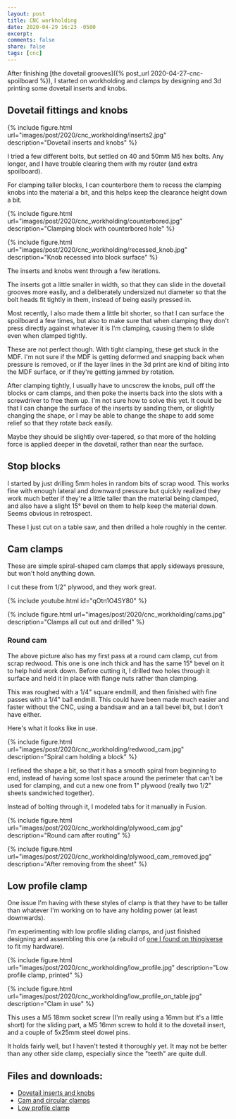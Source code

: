 ```yaml
---
layout: post
title: CNC workholding
date: 2020-04-29 16:23 -0500
excerpt:
comments: false
share: false
tags: [cnc]
---
```


After finishing [the dovetail grooves]({% post_url 2020-04-27-cnc-spoilboard %}), I started on workholding and clamps by designing and 3d printing some dovetail inserts and knobs.

## Dovetail fittings and knobs

{% include figure.html url="images/post/2020/cnc_workholding/inserts2.jpg" description="Dovetail inserts and knobs" %}

I tried a few different bolts, but settled on 40 and 50mm M5 hex bolts. Any longer, and I have trouble clearing them with my router (and extra spoilboard).

For clamping taller blocks, I can counterbore them to recess the clamping knobs into the material a bit, and this helps keep the clearance height down a bit.

{% include figure.html url="images/post/2020/cnc_workholding/counterbored.jpg" description="Clamping block with counterbored hole" %}

{% include figure.html url="images/post/2020/cnc_workholding/recessed_knob.jpg" description="Knob recessed into block surface" %}

The inserts and knobs went through a few iterations.

The inserts got a little smaller in width, so that they can slide in the dovetail grooves more easily, and a deliberately undersized nut diameter so that the bolt heads fit tightly in them, instead of being easily pressed in.

Most recently, I also made them a little bit shorter, so that I can surface the spoilboard a few times, but also to make sure that when clamping they don't press directly against whatever it is I'm clamping, causing them to slide even when clamped tightly.

These are not perfect though. With tight clamping, these get stuck in the MDF. I'm not sure if the MDF is getting deformed and snapping back when pressure is removed, or if the layer lines in the 3d print are kind of biting into the MDF surface, or if they're getting jammed by rotation.

After clamping tightly, I usually have to uncscrew the knobs, pull off the blocks or cam clamps, and then poke the inserts back into the slots with a screwdriver to free them up. I'm not sure how to solve this yet. It could be that I can change the surface of the inserts by sanding them, or slightly changing the shape, or I may be able to change the shape to add some relief so that they rotate back easily.

Maybe they should be slightly over-tapered, so that more of the holding force is applied deeper in the dovetail, rather than near the surface.

## Stop blocks

I started by just drilling 5mm holes in random bits of scrap wood. This works fine with enough lateral and downward pressure but quickly realized they work much better if they're a little taller than the material being clamped, and also have a slight 15° bevel on them to help keep the material down. Seems obvious in retrospect.

These I just cut on a table saw, and then drilled a hole roughly in the center.

## Cam clamps

These are simple spiral-shaped cam clamps that apply sideways pressure, but won't hold anything down.

I cut these from 1/2" plywood, and they work great.

{% include youtube.html id="qOtn1O4SY80" %}

{% include figure.html url="images/post/2020/cnc_workholding/cams.jpg" description="Clamps all cut out and drilled" %}

### Round cam

The above picture also has my first pass at a round cam clamp, cut from scrap redwood. This one is one inch thick and has the same 15° bevel on it to help hold work down. Before cutting it, I drilled two holes through it surface and held it in place with flange nuts rather than clamping.

This was roughed with a 1/4" square endmill, and then finished with fine passes with a 1/4" ball endmill. This could have been made much easier and faster without the CNC, using a bandsaw and an a tall bevel bit, but I don't have either.

Here's what it looks like in use.

{% include figure.html url="images/post/2020/cnc_workholding/redwood_cam.jpg" description="Spiral cam holding a block" %}

I refined the shape a bit, so that it has a smooth spiral from beginning to end, instead of having some lost space around the perimeter that can't be used for clamping, and cut a new one from 1" plywood (really two 1/2" sheets sandwiched together).

Instead of bolting through it, I modeled tabs for it manually in Fusion.

{% include figure.html url="images/post/2020/cnc_workholding/plywood_cam.jpg" description="Round cam after routing" %}

{% include figure.html url="images/post/2020/cnc_workholding/plywood_cam_removed.jpg" description="After removing from the sheet" %}

## Low profile clamp

One issue I'm having with these styles of clamp is that they have to be taller than whatever I'm working on to have any holding power (at least downwards).

I'm experimenting with low profile sliding clamps, and just finished designing and assembling this one (a rebuild of [one I found on thingiverse](https://www.thingiverse.com/thing:2910117) to fit my hardware).

{% include figure.html url="images/post/2020/cnc_workholding/low_profile.jpg" description="Low profile clamp, printed" %}

{% include figure.html url="images/post/2020/cnc_workholding/low_profile_on_table.jpg" description="Clam in use" %}

This uses a M5 18mm socket screw (I'm really using a 16mm but it's a little short) for the sliding part, a M5 16mm screw to hold it to the dovetail insert, and a couple of 5x25mm steel dowel pins.

It holds fairly well, but I haven't tested it thoroughly yet. It may not be better than any other side clamp, especially since the "teeth" are quite dull.

## Files and downloads:

* [Dovetail inserts and knobs](https://www.prusaprinters.org/prints/30046-dovetail-cnc-workholding-hardware)
* [Cam and circular clamps](https://www.prusaprinters.org/prints/30837-cnc-cam-clamps)
* [Low profile clamp](https://www.prusaprinters.org/prints/30836-low-profile-workholding-clamp)
